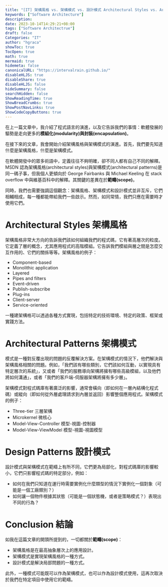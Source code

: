 ```yaml
---
title: "[IT] 架構風格 vs. 架構模式 vs. 設計模式 Architectural Styles vs. Architectural Patterns vs. Design Patterns"
keywords: ["Software Architecture"]
description: 
date: 2023-10-14T14:29:21+08:00
tags: ["Software Architectrue"]
draft: false
Categories: "IT"
author: "hgraca"
showToc: true
TocOpen: true
math: true
mermaid: true
hidemeta: false
canonicalURL: "https://intervalrain.github.io/"
disableHLJS: true
disableShare: true
disableHLJS: false
hideSummary: false
searchHidden: false
ShowReadingTime: true
ShowBreadCrumbs: true
ShowPostNavLinks: true
ShowCodeCopyButtons: true
---
```


在上一篇文章中，我介紹了程式語言的演進，以及它告訴我們的事情：軟體發展的驅勢是走向更多的**模組化(modularity)**與**封裝(encapsulation)**。

在接下來的文章，我會開始介紹架構風格與架構模式的演進。首先，我們要先知道什麼是架構風格，什麼是架構模式。

在軟體開發中的眾多術語中，定義往往不夠明確，卻不同人都有自己不同的解釋。MSDN 認為架構風格(architectural styles)與架構模式(architectural patterns)是同一碼子事，但我個人更傾向於 George Fairbanks 與 Michael Keeling 在 stack overflow 中與維基百科中的解釋。其關鍵的差異在於**範疇(scope)**。

同時，我們也需要強調這個觀念：架構風格、架構模式和設計模式並非互斥，它們相輔相成，每一種都能帶給我們一些啟示。然而，如同常情，我們只應在需要時才使用它們。

# Architectural Styles 架構風格
架構風格非常大方向的告訴我們該如何組織我們的程式碼，它有著高層次的粒度。它定義了層的概念，尤其應用程式的高階模組。它告訴我們模組與層之間是怎麼交互作用的、它們的關係等等。架構風格的例子：
+ Component-based
+ Monolithic application
+ Layered
+ Pipes and filters
+ Event-driven
+ Publish-subscribe
+ Plug-ins
+ Client-server
+ Service-oriented

一種建架構格可以透過各種方式實現，包括特定的技術環境、特定的政策、框架或實踐方法。

# Architectural Patterns 架構模式
模式是一種對反覆出現的問題的反覆解決方案。在架構模式的情況下，他們解決與架構風格相關的問題。例如，「我們該有哪些類別，它們該如何互動，以實現具有特定層次的系統」，又或者「我們的服務導向架構將擁有哪些高級模組，以及他們將如何溝通」，或者「我們的客戶端-伺服器架構將擁有多少層」。

架構模式對程式碼庫有著廣泛的影響，通常會橫向（即如何在一層內結構化程式碼）或縱向（即如何從外層處理請求到內層並返回）影響整個應用程式。架構模式的例子：
+ Three-tier 三層架構
+ Microkernel 微核心
+ Model-View-Controller 模型-視圖-控制器
+ Model-View-ViewModel 模型-視圖-視圖模型

# Design Patterns 設計模式
設計模式與架構模式在範疇上有所不同，它們更為局部化，對程式碼庫的影響較小，它們只影響程式碼的特定部分，例如：
+ 如何在我們只知道在運行時需要實例化什麼類型的情況下實例化一個對象（可能是一個工廠類別？）
+ 如何讓一個物件根據其狀態（可能是一個狀態機，或者是策略模式？）表現出不同的行為？

# Conclusion 結論
如我在這篇文章的開頭所提到的，一切都關於**範疇(scope)**：
+ 架構風格是在最高抽象層次上的應用設計。
+ 架構模式是實現架構風格的一種方式。
+ 設計模式是解決局部問題的一種方式。

此外，一種模式可能既可以作為架構模式，也可以作為設計模式使用，這再次取決於我們在特定項目中使用它的範疇。